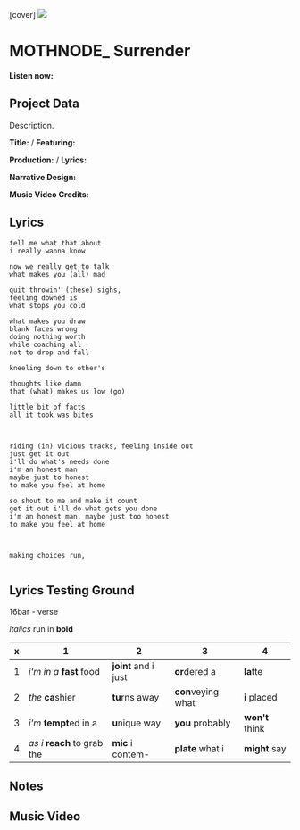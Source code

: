 [cover] ![](57175019_319474918741616_8502199518755923887_n.jpg)

# MOTHNODE_ Surrender

**Listen now:** 

## Project Data

Description.


**Title:**  / **Featuring:** 

**Production:**  / **Lyrics:** 

**Narrative Design:**

**Music Video Credits:**

## Lyrics

```
tell me what that about 
i really wanna know 

now we really get to talk 
what makes you (all) mad 

quit throwin' (these) sighs, 
feeling downed is
what stops you cold 

what makes you draw
blank faces wrong
doing nothing worth
while coaching all
not to drop and fall

kneeling down to other's

thoughts like damn 
that (what) makes us low (go)

little bit of facts
all it took was bites



riding (in) vicious tracks, feeling inside out
just get it out 
i'll do what's needs done
i'm an honest man
maybe just to honest
to make you feel at home

so shout to me and make it count
get it out i'll do what gets you done
i'm an honest man, maybe just too honest
to make you feel at home



making choices run, 


```

## Lyrics Testing Ground

16bar - verse

*italics* run in
**bold**

| x | 1 | 2 | 3 | 4 |
|---|---|---|---|---|
| 1 | *i'm in a* **fast** food | **joint** and i just  | **or**dered a  | **la**tte  |
| 2 | *the* **ca**shier | **tu**rns away  |  **con**veying what |  **i** placed |
| 3 | *i'm* **tempt**ed in a | **u**nique way  |  **you** probably |  **won't** think |
| 4 | *as i* **reach** to grab the |  **mic** i contem-  | **plate** what i | **might** say |

## Notes

## Music Video
